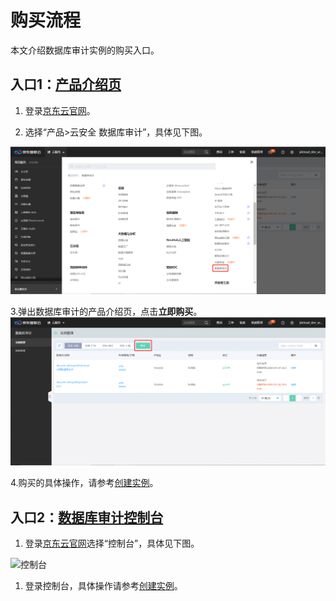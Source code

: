 # 购买流程

  本文介绍数据库审计实例的购买入口。

 ## 入口1：[产品介绍页](http://www.jdcloud.com/cn/products/database-audit)

 1. 登录[京东云官网](http://www.jdcloud.com/cn/)。

 2. 选择“产品>云安全 数据库审计”，具体见下图。

![数据库审计购买入口](/image/Database-Audit/数据库审计购买入口.png)

 3.弹出数据库审计的产品介绍页，点击**立即购买**。
![数据库审计购买](/image/Database-Audit/数据库审计购买.png)

  4.购买的具体操作，请参考[创建实例](/cn/database-audit/Create-Instance.md)。

 ## 入口2：[数据库审计控制台](https://dbaudit.jdcloud.com/instance)
1. 登录[京东云官网](http://www.jdcloud.com/cn/)选择“控制台”，具体见下图。 

![控制台](/cn/image/Database-Audit/控制台.png)

1. 登录控制台，具体操作请参考[创建实例](/cn/database-audit/Create-Instance.md)。

